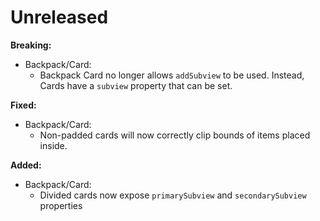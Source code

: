 # Unreleased

**Breaking:**

- Backpack/Card:
  - Backpack Card no longer allows `addSubview` to be used. Instead, Cards have a `subview` property that can be set.

**Fixed:**

- Backpack/Card:
  - Non-padded cards will now correctly clip bounds of items placed inside.

**Added:**

- Backpack/Card:
  - Divided cards now expose `primarySubview` and `secondarySubview` properties
